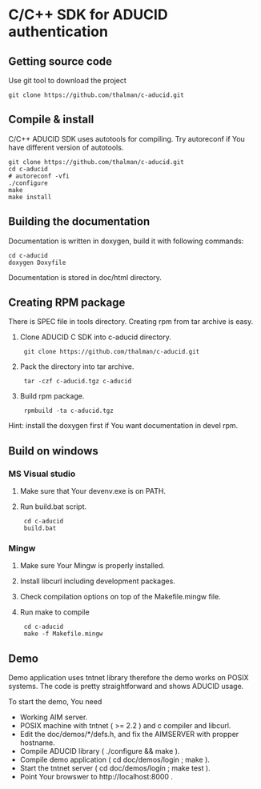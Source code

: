 C/C++ SDK for ADUCID authentication
===================================

Getting source code
-------------------
Use git tool to download the project

    git clone https://github.com/thalman/c-aducid.git

Compile & install
-----------------

C/C++ ADUCID SDK uses autotools for compiling. Try autoreconf if You have
different version of autotools.

    git clone https://github.com/thalman/c-aducid.git
    cd c-aducid
    # autoreconf -vfi
    ./configure 
    make
    make install

Building the documentation
--------------------------

Documentation is written in doxygen, build it with following commands:

    cd c-aducid
    doxygen Doxyfile

Documentation is stored in doc/html directory.

Creating RPM package
--------------------

There is SPEC file in tools directory. Creating rpm from tar archive is easy.

1. Clone ADUCID C SDK into c-aducid directory.

        git clone https://github.com/thalman/c-aducid.git

2. Pack the directory into tar archive.

        tar -czf c-aducid.tgz c-aducid

3. Build rpm package.

        rpmbuild -ta c-aducid.tgz

Hint: install the doxygen first if You want documentation in devel rpm.

Build on windows
----------------

### MS Visual studio
1. Make sure that Your devenv.exe is on PATH.
2. Run build.bat script.

        cd c-aducid
        build.bat

### Mingw
1. Make sure Your Mingw is properly installed.
2. Install libcurl including development packages.
3. Check compilation options on top of the Makefile.mingw file.
4. Run make to compile

        cd c-aducid
        make -f Makefile.mingw

Demo
----
Demo application uses tntnet library therefore the demo works on POSIX systems.
The code is pretty straightforward and shows ADUCID usage.

To start the demo, You need

* Working AIM server.
* POSIX machine with tntnet ( >= 2.2 ) and c compiler and libcurl.
* Edit the doc/demos/*/defs.h, and fix the AIMSERVER  with propper hostname.
* Compile ADUCID library ( ./configure && make ).
* Compile demo application ( cd doc/demos/login ; make ).
* Start the tntnet server ( cd doc/demos/login ; make test ).
* Point Your browswer to http://localhost:8000 .
